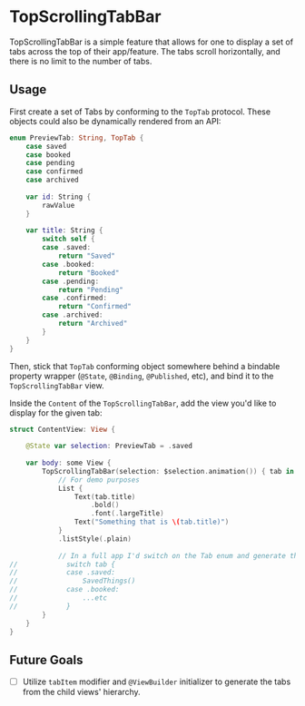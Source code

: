# TopScrollingTabBar

TopScrollingTabBar is a simple feature that allows for one to display a set of tabs across the top of their app/feature. The tabs scroll horizontally, and there is no limit to the number of tabs.

## Usage

First create a set of Tabs by conforming to the `TopTab` protocol. These objects could also be dynamically rendered from an API:
```swift
enum PreviewTab: String, TopTab {
    case saved
    case booked
    case pending
    case confirmed
    case archived
    
    var id: String {
        rawValue
    }
    
    var title: String {
        switch self {
        case .saved:
            return "Saved"
        case .booked:
            return "Booked"
        case .pending:
            return "Pending"
        case .confirmed:
            return "Confirmed"
        case .archived:
            return "Archived"
        }
    }
}
```

Then, stick that `TopTab` conforming object somewhere behind a bindable property wrapper (`@State`, `@Binding`, `@Published`, etc), and bind it to the `TopScrollingTabBar` view.

Inside the `Content` of the `TopScrollingTabBar`, add the view you'd like to display for the given tab:

```swift
struct ContentView: View {
    
    @State var selection: PreviewTab = .saved
    
    var body: some View {
        TopScrollingTabBar(selection: $selection.animation()) { tab in
            // For demo purposes
            List {
                Text(tab.title)
                    .bold()
                    .font(.largeTitle)
                Text("Something that is \(tab.title)")
            }
            .listStyle(.plain)
            
            // In a full app I'd switch on the Tab enum and generate the appropriate view.
//            switch tab {
//            case .saved:
//                SavedThings()
//            case .booked:
//                ...etc
//            }
        }
    }
}
```

## Future Goals
- [ ] Utilize `tabItem` modifier and `@ViewBuilder` initializer to generate the tabs from the child views' hierarchy.
